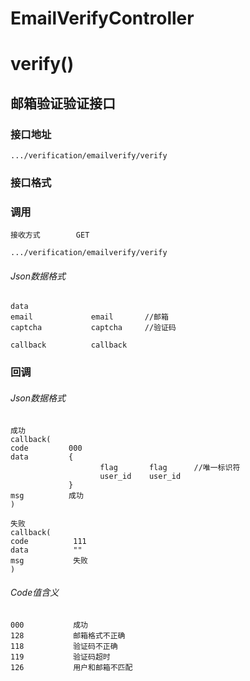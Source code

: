 # EmailVerifyController #
# verify() #
## 邮箱验证验证接口 ## 
### 接口地址
```
.../verification/emailverify/verify
```
### 接口格式
### 调用

```
接收方式        GET
```

```
.../verification/emailverify/verify
```

###### Json数据格式
```
data
email             email       //邮箱
captcha           captcha     //验证码

callback          callback
```

### 回调
###### Json数据格式

```
成功
callback(
code         000
data         {
                    flag       flag      //唯一标识符
                    user_id    user_id   
             }
msg          成功
)
```

```
失败
callback(
code          111
data          ""
msg           失败
)
```

###### Code值含义

```
000           成功
128           邮箱格式不正确
118           验证码不正确
119           验证码超时
126           用户和邮箱不匹配
```